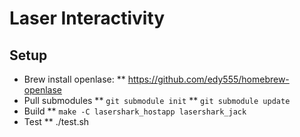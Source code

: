 # Laser Interactivity

## Setup

* Brew install openlase:
** https://github.com/edy555/homebrew-openlase
* Pull submodules
** `git submodule init`
** `git submodule update`
* Build
** `make -C lasershark_hostapp lasershark_jack`
* Test
** ./test.sh
